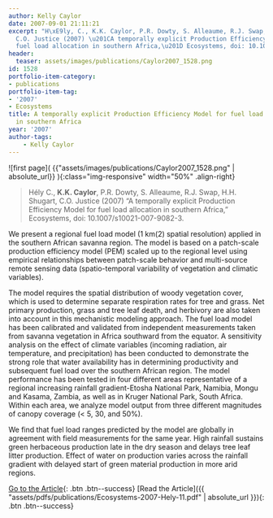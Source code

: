 ```yaml
---
author: Kelly Caylor
date: 2007-09-01 21:11:21
excerpt: "H\xE9ly, C., K.K. Caylor, P.R. Dowty, S. Alleaume, R.J. Swap, H.H. Shugart,
  C.O. Justice (2007) \u201CA temporally explicit Production Efficiency Model for
  fuel load allocation in southern Africa,\u201D Ecosystems, doi: 10.1007/s10021-007-9082-3."
header:
  teaser: assets/images/publications/Caylor2007_1528.png
id: 1528
portfolio-item-category:
- publications
portfolio-item-tag:
- '2007'
- Ecosystems
title: A temporally explicit Production Efficiency Model for fuel load allocation
  in southern Africa
year: '2007'
author-tags:
    - Kelly Caylor
---
```


![first page]( {{"assets/images/publications/Caylor2007_1528.png" | absolute_url}} ){:class="img-responsive" width="50%" .align-right}

> Hély C., **K.K. Caylor**, P.R. Dowty, S. Alleaume, R.J. Swap, H.H. Shugart, C.O. Justice (2007) “A temporally explicit Production Efficiency Model for fuel load allocation in southern Africa,” Ecosystems, doi: 10.1007/s10021-007-9082-3.


We present a regional fuel load model (1 km(2) spatial resolution) applied in the southern African savanna region. The model is based on a patch-scale production efficiency model (PEM) scaled up to the regional level using empirical relationships between patch-scale behavior and multi-source remote sensing data (spatio-temporal variability of vegetation and climatic variables).

The model requires the spatial distribution of woody vegetation cover, which is used to determine separate respiration rates for tree and grass. Net primary production, grass and tree leaf death, and herbivory are also taken into account in this mechanistic modeling approach. The fuel load model has been calibrated and validated from independent measurements taken from savanna vegetation in Africa southward from the equator. A sensitivity analysis on the effect of climate variables (incoming radiation, air temperature, and precipitation) has been conducted to demonstrate the strong role that water availability has in determining productivity and subsequent fuel load over the southern African region. The model performance has been tested in four different areas representative of a regional increasing rainfall gradient-Etosha National Park, Namibia, Mongu and Kasama, Zambia, as well as in Kruger National Park, South Africa. Within each area, we analyze model output from three different magnitudes of canopy coverage (< 5, 30, and 50%).

We find that fuel load ranges predicted by the model are globally in agreement with field measurements for the same year. High rainfall sustains green herbaceous production late in the dry season and delays tree leaf litter production. Effect of water on production varies across the rainfall gradient with delayed start of green material production in more arid regions.


[Go to the Article](http://dx.doi.org/10.1007/s10021-007-9082-3){: .btn .btn--success} [Read the Article]({{ "assets/pdfs/publications/Ecosystems-2007-Hely-11.pdf" | absolute_url }}){: .btn .btn--success}